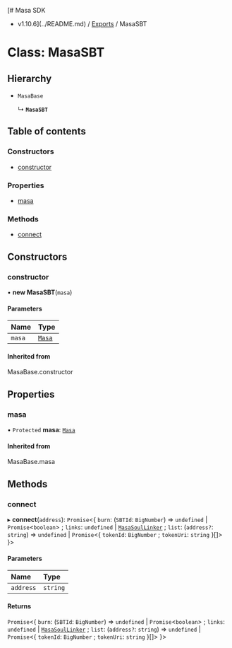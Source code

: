 [# Masa SDK
 - v1.10.6](../README.md) / [Exports](../modules.md) / MasaSBT

# Class: MasaSBT

## Hierarchy

- `MasaBase`

  ↳ **`MasaSBT`**

## Table of contents

### Constructors

- [constructor](MasaSBT.md#constructor)

### Properties

- [masa](MasaSBT.md#masa)

### Methods

- [connect](MasaSBT.md#connect)

## Constructors

### constructor

• **new MasaSBT**(`masa`)

#### Parameters

| Name | Type |
| :------ | :------ |
| `masa` | [`Masa`](Masa.md) |

#### Inherited from

MasaBase.constructor

## Properties

### masa

• `Protected` **masa**: [`Masa`](Masa.md)

#### Inherited from

MasaBase.masa

## Methods

### connect

▸ **connect**(`address`): `Promise`<{ `burn`: (`SBTId`: `BigNumber`) => `undefined` \| `Promise`<`boolean`\> ; `links`: `undefined` \| [`MasaSoulLinker`](MasaSoulLinker.md) ; `list`: (`address?`: `string`) => `undefined` \| `Promise`<{ `tokenId`: `BigNumber` ; `tokenUri`: `string`  }[]\>  }\>

#### Parameters

| Name | Type |
| :------ | :------ |
| `address` | `string` |

#### Returns

`Promise`<{ `burn`: (`SBTId`: `BigNumber`) => `undefined` \| `Promise`<`boolean`\> ; `links`: `undefined` \| [`MasaSoulLinker`](MasaSoulLinker.md) ; `list`: (`address?`: `string`) => `undefined` \| `Promise`<{ `tokenId`: `BigNumber` ; `tokenUri`: `string`  }[]\>  }\>
